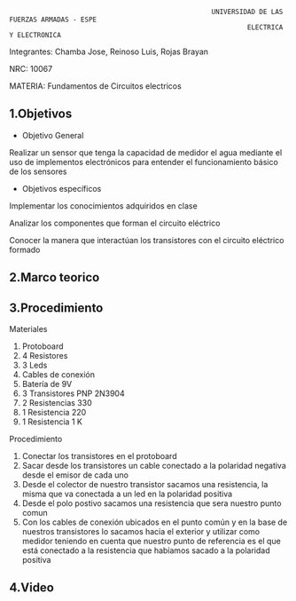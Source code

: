                                                        UNIVERSIDAD DE LAS FUERZAS ARMADAS - ESPE
                                                                ELECTRICA Y ELECTRONICA

Integrantes: Chamba Jose, Reinoso Luis, Rojas Brayan

NRC: 10067

MATERIA: Fundamentos de Circuitos electricos 

## 1.Objetivos


* Objetivo General

Realizar un sensor que tenga la capacidad de medidor el agua mediante el uso de implementos electrónicos para entender el funcionamiento básico de los sensores 

* Objetivos específicos

Implementar los conocimientos adquiridos en clase 

Analizar los componentes que forman el circuito eléctrico

Conocer la manera que interactúan los transistores con el circuito eléctrico formado 

## 2.Marco teorico 


## 3.Procedimiento 

Materiales 

1. Protoboard
2. 4 Resistores
3. 3 Leds
4. Cables de conexión 
5. Batería de 9V
6. 3 Transistores PNP 2N3904
7. 2 Resistencias 330
8. 1 Resistencia 220
9. 1 Resistencia 1 K

Procedimiento 

1. Conectar los transistores en el protoboard 
2. Sacar desde los transistores un cable conectado a la polaridad negativa desde el emisor de cada uno 
3. Desde el colector de nuestro transistor sacamos una resistencia, la misma que va conectada a un led en la polaridad positiva 
4. Desde el polo postivo sacamos una resistencia que sera nuestro punto comun 
5. Con los cables de conexión ubicados en el punto común y en la base de nuestros transistores lo sacamos hacia el exterior y utilizar como medidor teniendo en cuenta que nuestro punto de referencia es el que está conectado a la resistencia que habíamos sacado a la polaridad positiva

## 4.Video

























